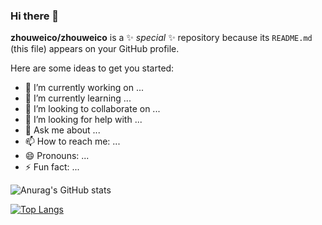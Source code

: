 ### Hi there 👋


**zhouweico/zhouweico** is a ✨ _special_ ✨ repository because its `README.md` (this file) appears on your GitHub profile.

Here are some ideas to get you started:

- 🔭 I’m currently working on ...
- 🌱 I’m currently learning ...
- 👯 I’m looking to collaborate on ...
- 🤔 I’m looking for help with ...
- 💬 Ask me about ...
- 📫 How to reach me: ...
- 😄 Pronouns: ...
- ⚡ Fun fact: ...

<!--
![Anurag's GitHub stats](https://github-readme-stats.vercel.app/api?username=zhouweico&show_icons=true)

[![Top Langs](https://github-readme-stats.vercel.app/api/top-langs/?username=zhouweico&layout=compact)](https://github.com/anuraghazra/github-readme-stats)

-->

![Anurag's GitHub stats](https://github-readme-stats.zhouwei.co/api?username=zhouweico&show_icons=true)

[![Top Langs](https://github-readme-stats.zhouwei.co/api/top-langs/?username=zhouweico&layout=compact)](https://github.com/zhouweico/github-readme-stats)

